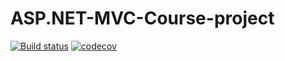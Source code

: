 # ASP.NET-MVC-Course-project
[![Build status](https://ci.appveyor.com/api/projects/status/4edu429qor0tix61?svg=true)](https://ci.appveyor.com/project/pavelangelov/asp-net-mvc-course-project)
[![codecov](https://codecov.io/gh/pavelangelov/ASP.NET-MVC-Course-project/branch/master/graph/badge.svg)](https://codecov.io/gh/pavelangelov/ASP.NET-MVC-Course-project)

